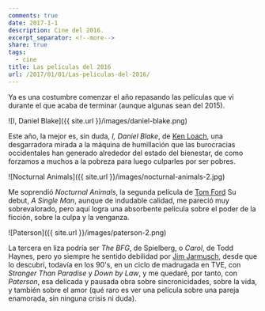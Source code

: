 ```yaml
---
comments: true
date: 2017-1-1
description: Cine del 2016.
excerpt_separator: <!--more-->
share: true
tags:
  - cine
title: Las películas del 2016
url: /2017/01/01/Las-peliculas-del-2016/
---
```



Ya es una costumbre comenzar el año repasando las películas que vi durante el que acaba de terminar (aunque algunas sean del 2015). 

![I, Daniel Blake]({{ site.url }}/images/daniel-blake.png)

Este año, la mejor es, sin duda, *I, Daniel Blake*, de [Ken Loach](https://es.wikipedia.org/wiki/Ken_Loach), una desgarradora mirada a la máquina de humillación que las burocracias occidentales han generado alrededor del estado del bienestar, de como forzamos a muchos a la pobreza para luego culparles por ser pobres. 

<!--more-->

![Nocturnal Animals]({{ site.url }}/images/nocturnal-animals-2.jpg)

Me soprendió *Nocturnal Animals*, la segunda película de [Tom Ford](https://es.wikipedia.org/wiki/Tom_Ford) Su debut, *A Single Man*, aunque de indudable calidad, me pareció muy sobrevalorado, pero aquí logra una absorbente película sobre el poder de la ficción, sobre la culpa y la venganza. 

<!--more-->

![Paterson]({{ site.url }}/images/paterson-2.png)

La tercera en liza podría ser *The BFG*, de Spielberg, o *Carol*, de  Todd Haynes, pero yo siempre he sentido debilidad por [Jim Jarmusch](https://es.wikipedia.org/wiki/Jim_Jarmusch), desde que lo descubrí, todavía en los 90's, en un ciclo de madrugada en TVE, con *Stranger Than Paradise* y *Down by Law*, y me quedaré, por tanto, con *Paterson*, esa delicada y pausada obra sobre sincronicidades, sobre la vida, y también sobre el amor (qué raro es ver una película sobre una pareja enamorada, sin ninguna crisis ni duda).


